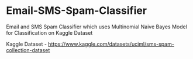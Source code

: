 # Email-SMS-Spam-Classifier
Email and SMS Spam Classifier which uses Multinomial Naive Bayes Model for Classification on Kaggle Dataset

Kaggle Dataset - https://www.kaggle.com/datasets/uciml/sms-spam-collection-dataset
